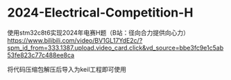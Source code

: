 # 2024-Electrical-Competition-H
使用stm32c8t6实现2024年电赛H题（B站：径向合力提供向心力）
https://www.bilibili.com/video/BV1GL17YdE2c/?spm_id_from=333.1387.upload.video_card.click&vd_source=bbe3fc9e1c5ab53fe823c77c488ee8ca

将代码压缩包解压后导入为keil工程即可使用
